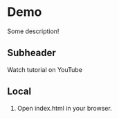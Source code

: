 # Demo

Some description!

## Subheader

Watch tutorial on YouTube

## Local

1. Open index.html in your browser.